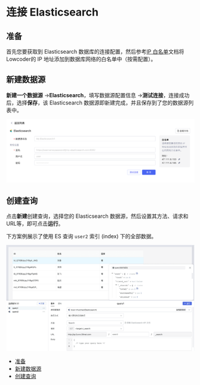 # 连接 Elasticsearch

## 准备

首先您要获取到 Elasticsearch 数据库的连接配置，然后参考[IP 白名单](../ip-allowlist)文档将Lowcoder的 IP 地址添加到数据库网络的白名单中（按需配置）。

## 新建数据源

**新建一个数据源** -> ​**Elasticsearch**​，填写数据源配置信息 -> ​**测试连接**​，连接成功后，选择​**保存**​，该 Elasticsearch 数据源即新建完成，并且保存到了您的数据源列表中。

![](../assets/es-1-20231002172938-w5k8brr.png)​

## 创建查询

点击**新建**创建查询，选择您的 Elasticsearch 数据源，然后设置其方法、请求和URL等，即可点击​**运行**​。

下方案例展示了使用 ES 查询 `user2`​ 索引 (index) 下的全部数据。

![](../assets/es-2-20231002172938-h1h68ve.png)​

* [准备](../database/elasticsearch#%E5%87%86%E5%A4%87)
* [新建数据源](../database/elasticsearch#%E6%96%B0%E5%BB%BA%E6%95%B0%E6%8D%AE%E6%BA%90)
* [创建查询](../database/elasticsearch#%E5%88%9B%E5%BB%BA%E6%9F%A5%E8%AF%A2)
